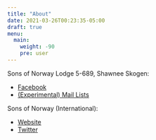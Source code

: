 ```yaml
---
title: "About"
date: 2021-03-26T00:23:35-05:00
draft: true
menu:
  main:
    weight: -90
    pre: user
---
```

Sons of Norway Lodge 5-689, Shawnee Skogen:

- [Facebook](https://www.facebook.com/southillinois/)
- [(Experimental) Mail Lists](https://lists.shawnee-skogen.com/)

Sons of Norway (International):

- [Website](http://www.sofn.com/)
- [Twitter](http://twitter.com/sonsofnorway)


